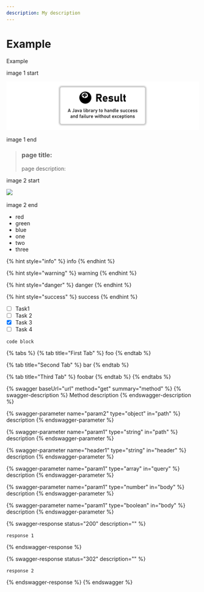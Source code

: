 ```yaml
---
description: My description
---
```


# Example

Example

image 1 start

![](<.gitbook/assets/result-banner-centered (2).png>)

image 1 end

> ### page title:
>
> page description:

image 2 start

![](https://github.com/LeakyAbstractions/result/tree/b0550d8da3bd207bd1b0bd3a0426b013d3356c7a/docs/docs/result-banner-centered.png)

image 2 end

* red
* green
* blue
* one
* two
* three

{% hint style="info" %}
info
{% endhint %}

{% hint style="warning" %}
warning
{% endhint %}

{% hint style="danger" %}
danger
{% endhint %}

{% hint style="success" %}
success
{% endhint %}

* [ ] Task1
* [ ] Task 2
* [x] Task 3
* [ ] Task 4

```
code block
```

{% tabs %}
{% tab title="First Tab" %}
foo
{% endtab %}

{% tab title="Second Tab" %}
bar
{% endtab %}

{% tab title="Third Tab" %}
foobar
{% endtab %}
{% endtabs %}

{% swagger baseUrl="url" method="get" summary="method" %}
{% swagger-description %}
Method description
{% endswagger-description %}

{% swagger-parameter name="param2" type="object" in="path" %}
description
{% endswagger-parameter %}

{% swagger-parameter name="param1" type="string" in="path" %}
description
{% endswagger-parameter %}

{% swagger-parameter name="header1" type="string" in="header" %}
description
{% endswagger-parameter %}

{% swagger-parameter name="param1" type="array" in="query" %}
description
{% endswagger-parameter %}

{% swagger-parameter name="param1" type="number" in="body" %}
description
{% endswagger-parameter %}

{% swagger-parameter name="param1" type="boolean" in="body" %}
description
{% endswagger-parameter %}

{% swagger-response status="200" description="" %}
```
response 1
```
{% endswagger-response %}

{% swagger-response status="302" description="" %}
```
response 2
```
{% endswagger-response %}
{% endswagger %}
